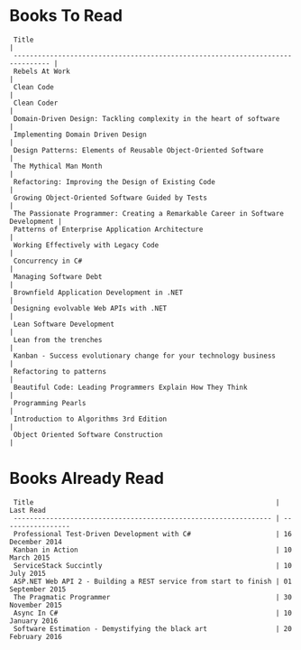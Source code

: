 Books To Read
=============
     Title                                                                           | 
     ------------------------------------------------------------------------------- |  
     Rebels At Work                                                                  | 
     Clean Code                                                                      | 
     Clean Coder                                                                     | 
     Domain-Driven Design: Tackling complexity in the heart of software              | 
     Implementing Domain Driven Design                                               | 
     Design Patterns: Elements of Reusable Object-Oriented Software                  | 
     The Mythical Man Month                                                          | 
     Refactoring: Improving the Design of Existing Code                              | 
     Growing Object-Oriented Software Guided by Tests                                | 
     The Passionate Programmer: Creating a Remarkable Career in Software Development | 
     Patterns of Enterprise Application Architecture                                 | 
     Working Effectively with Legacy Code                                            | 
     Concurrency in C#                                                               | 
     Managing Software Debt                                                          | 
     Brownfield Application Development in .NET                                      | 
     Designing evolvable Web APIs with .NET                                          | 
     Lean Software Development                                                       | 
     Lean from the trenches                                                          | 
     Kanban - Success evolutionary change for your technology business               | 
     Refactoring to patterns                                                         | 
     Beautiful Code: Leading Programmers Explain How They Think                      | 
     Programming Pearls                                                              | 
     Introduction to Algorithms 3rd Edition                                          | 
     Object Oriented Software Construction                                           | 

Books Already Read
==================
     Title                                                            | Last Read        
     ---------------------------------------------------------------- | ----------------- 
     Professional Test-Driven Development with C#                     | 16 December 2014 
     Kanban in Action                                                 | 10 March 2015    
     ServiceStack Succintly                                           | 10 July 2015     
     ASP.NET Web API 2 - Building a REST service from start to finish | 01 September 2015
     The Pragmatic Programmer                                         | 30 November 2015 
     Async In C#                                                      | 10 January 2016  
     Software Estimation - Demystifying the black art                 | 20 February 2016 
